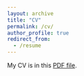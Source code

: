 ```yaml
---
layout: archive
title: "CV"
permalink: /cv/
author_profile: true
redirect_from:
  - /resume
---
```


My CV is in this [PDF file](./cv.pdf).